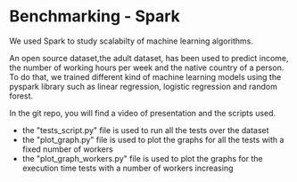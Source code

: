 # Benchmarking - Spark

We used Spark to study scalabilty of machine learning algorithms.

An open source dataset,the adult dataset, has been used to predict income, the number of working hours per week and the native country of a person. To do that, we trained different kind of machine learning models using the pyspark library such as linear regression, logistic regression and random forest.

In the git repo, you will find a video of presentation and the scripts used.
- the "tests_script.py" file is used to run all the tests over the dataset
- the "plot_graph.py" file is used to plot the graphs for all the tests with a fixed number of workers
- the "plot_graph_workers.py" file is used to plot the graphs for the execution time tests with a number of workers increasing
